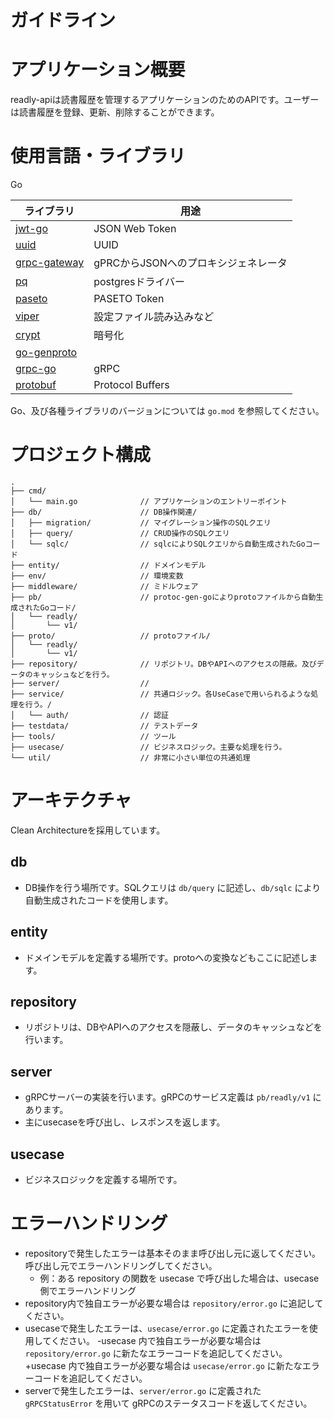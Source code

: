 # ガイドライン

# アプリケーション概要

readly-apiは読書履歴を管理するアプリケーションのためのAPIです。ユーザーは読書履歴を登録、更新、削除することができます。

# 使用言語・ライブラリ

Go

| ライブラリ                                                          | 用途                     |
|----------------------------------------------------------------|------------------------|
| [jwt-go](https://github.com/golang-jwt/jwt)                    | JSON Web Token         |
| [uuid](https://github.com/google/uuid)                         | UUID                   |
| [grpc-gateway](https://github.com/grpc-ecosystem/grpc-gateway) | gPRCからJSONへのプロキシジェネレータ |
| [pq](https://github.com/lib/pq)                                | postgresドライバー          |
| [paseto](https://github.com/o1egl/paseto)                      | PASETO Token           |
| [viper](https://github.com/spf13/viper)                        | 設定ファイル読み込みなど           |
| [crypt](https://github.com/golang/crypto)                      | 暗号化                    |
| [go-genproto](https://github.com/googleapis/go-genproto)       |                        |
| [grpc-go](https://github.com/grpc/grpc-go)                     | gRPC                   |
| [protobuf](https://github.com/protocolbuffers/protobuf)        | Protocol Buffers       |

Go、及び各種ライブラリのバージョンについては `go.mod` を参照してください。

# プロジェクト構成

```
.
├── cmd/
│   └── main.go              // アプリケーションのエントリーポイント
├── db/                      // DB操作関連/
│   ├── migration/           // マイグレーション操作のSQLクエリ
│   ├── query/               // CRUD操作のSQLクエリ
│   └── sqlc/                // sqlcによりSQLクエリから自動生成されたGoコード
├── entity/                  // ドメインモデル
├── env/                     // 環境変数
├── middleware/              // ミドルウェア
├── pb/                      // protoc-gen-goによりprotoファイルから自動生成されたGoコード/
│   └── readly/
│       └── v1/
├── proto/                   // protoファイル/
│   └── readly/
│       └── v1/
├── repository/              // リポジトリ。DBやAPIへのアクセスの隠蔽。及びデータのキャッシュなどを行う。
├── server/                  // 
├── service/                 // 共通ロジック。各UseCaseで用いられるような処理を行う。/
│   └── auth/                // 認証
├── testdata/                // テストデータ
├── tools/                   // ツール
├── usecase/                 // ビジネスロジック。主要な処理を行う。 
└── util/                    // 非常に小さい単位の共通処理
```

# アーキテクチャ

Clean Architectureを採用しています。

## db

- DB操作を行う場所です。SQLクエリは `db/query` に記述し、`db/sqlc` により自動生成されたコードを使用します。

## entity

- ドメインモデルを定義する場所です。protoへの変換などもここに記述します。

## repository

- リポジトリは、DBやAPIへのアクセスを隠蔽し、データのキャッシュなどを行います。

## server

- gRPCサーバーの実装を行います。gRPCのサービス定義は `pb/readly/v1` にあります。
- 主にusecaseを呼び出し、レスポンスを返します。

## usecase

- ビジネスロジックを定義する場所です。

# エラーハンドリング

- repositoryで発生したエラーは基本そのまま呼び出し元に返してください。呼び出し元でエラーハンドリングしてください。
    - 例：ある repository の関数を usecase で呼び出した場合は、usecase 側でエラーハンドリング
- repository内で独自エラーが必要な場合は `repository/error.go` に追記してください。
- usecaseで発生したエラーは、`usecase/error.go` に定義されたエラーを使用してください。
-usecase 内で独自エラーが必要な場合は `repository/error.go` に新たなエラーコードを追記してください。
+usecase 内で独自エラーが必要な場合は `usecase/error.go` に新たなエラーコードを追記してください。
- serverで発生したエラーは、`server/error.go` に定義された `gRPCStatusError` を用いて gRPCのステータスコードを返してください。